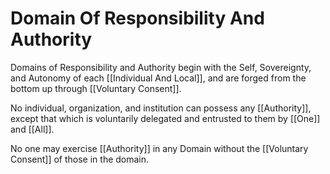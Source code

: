 # Domain Of Responsibility And Authority

Domains of Responsibility and Authority begin with the Self, Sovereignty, and Autonomy of each [[Individual And Local]], and are forged from the bottom up through [[Voluntary Consent]].  

No individual, organization, and institution can possess any [[Authority]], except that which is voluntarily delegated and entrusted to them by [[One]] and [[All]].  

No one may exercise [[Authority]] in any Domain without the [[Voluntary Consent]] of those in the domain. 